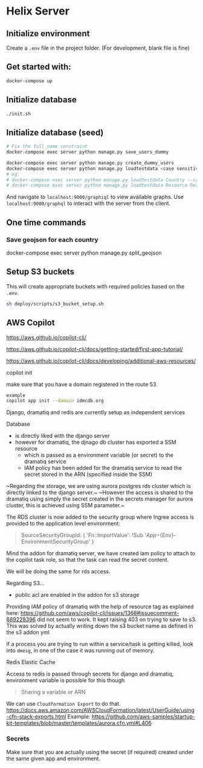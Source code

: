 # Helix Server

## Initialize environment

Create a `.env` file in the project folder. (For development, blank file is fine)

## Get started with:

```bash
docker-compose up
```

## Initialize database

```bash
./init.sh
```

## Initialize database (seed)
```bash
# Fix the full_name constraint
docker-compose exec server python manage.py save_users_dummy

docker-compose exec server python manage.py create_dummy_users
docker-compose exec server python manage.py loadtestdata <case sensitive model_names> --count 2
# eg.
# docker-compose exec server python manage.py loadtestdata Country --count 2
# docker-compose exec server python manage.py loadtestdata Resource ResourceGroup --count 2
```

And navigate to `localhost:9000/graphiql` to view available graphs.
Use `localhost:9000/graphql` to interact with the server from the client.

## One time commands

### Save geojson for each country

docker-compose exec server python manage.py split_geojson

## Setup S3 buckets

This will create appropriate buckets with required policies based on the `.env`.

```bash
sh deploy/scripts/s3_bucket_setup.sh
```

## AWS Copilot

https://aws.github.io/copilot-cli/

https://aws.github.io/copilot-cli/docs/getting-started/first-app-tutorial/

https://aws.github.io/copilot-cli/docs/developing/additional-aws-resources/

copilot init

make sure that you have a domain registered in the route 53
```bash
example
copilot app init --domain idmcdb.org
```

Django, dramatiq and redis are currently setup as independent services

Database

- is directly liked with the django server
- however for dramatiq, the djnago db cluster has exported a SSM resource
    - which is passed as a environment variable (or secret) to the dramatiq service
    - IAM policy has been added for the dramatiq service to read the secret stored in the ARN (specified inside the SSM)

~Regarding the storage, we are using aurora postgres rds cluster which is directly linked to the django server.~
~However the access is shared to the dramatiq using simply the secret created in the secrets manager for aurora cluster, this is achieved using SSM parameter.~

The RDS cluster is now added to the security group where Ingree access is provided to the application level environment:
> SourceSecurityGroupId: { 'Fn::ImportValue': !Sub '${App}-${Env}-EnvironmentSecurityGroup' }

Mind the addon for dramatiq server, we have created iam policy to attach to the copilot task role, so that the task can read the secret content.

We will be doing the same for rds access.

Regarding S3...

- public acl are enabled in the addon for s3 storage

Providing IAM policy of dramatiq with the help of resource tag as explained here: https://github.com/aws/copilot-cli/issues/1368#issuecomment-689228396 did not seem to work. It kept raising 403 on trying to save to s3.
This was solved by actually writing down the s3 bucket name as defined in the s3 addon yml

If a process you are trying to run within a service/task is getting killed, look into `dmesg`, in one of the case it was running out of memory.

Redis Elastic Cache

Access to redis is passed through secrets for django and dramatiq, environment variable is possible for this though

> Sharing a variable or ARN

We can use `Cloudformation Export` to do that. 
https://docs.aws.amazon.com/AWSCloudFormation/latest/UserGuide/using-cfn-stack-exports.html
Example: https://github.com/aws-samples/startup-kit-templates/blob/master/templates/aurora.cfn.yml#L406

### Secrets

Make sure that you are actually using the secret (if required) created under the same given app and environment.
